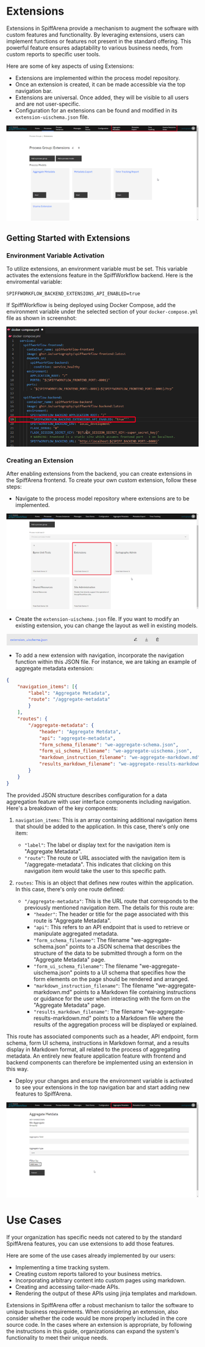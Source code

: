 # Extensions

Extensions in SpiffArena provide a mechanism to augment the software with custom features and functionality.
By leveraging extensions, users can implement functions or features not present in the standard offering.
This powerful feature ensures adaptability to various business needs, from custom reports to specific user tools.

Here are some of key aspects of using Extensions:
-   Extensions are implemented within the process model repository.
-   Once an extension is created, it can be made accessible via the top navigation bar.
-   Extensions are universal. Once added, they will be visible to all users and are not user-specific.
-   Configuration for an extensions can be found and modified in its `extension-uischema.json` file.

![Extensions](images/Extensions_dashboard.png)

## Getting Started with Extensions

### Environment Variable Activation

To utilize extensions, an environment variable must be set.
This variable activates the extensions feature in the SpiffWorkflow backend.
Here is the enviromental variable:

    SPIFFWORKFLOW_BACKEND_EXTENSIONS_API_ENABLED=true

If SpiffWorkflow is being deployed using Docker Compose, add the environment variable under the selected section of your `docker-compose.yml` file as shown in screenshot:

![Enviromental variable](images/Extensions2.png)

### Creating an Extension
After enabling extensions from the backend, you can create extensions in the SpiffArena frontend.
To create your own custom extension, follow these steps:

-   Navigate to the process model repository where extensions are to be implemented.

![Extension Process Group](images/Extension1.png)
    
-   Create the `extension-uischema.json` file. If you want to modify an existing extension, you can change the layout as well in existing models.

![Extension](images/Extension_UI_schema.png)
    
-   To add a new extension with navigation, incorporate the navigation function within this JSON file. For instance, we are taking an example of aggregate metadata extension:

``` json
{
    "navigation_items": [{
        "label": "Aggregate Metadata",
        "route": "/aggregate-metadata"
        }
    ],
    "routes": {
        "/aggregate-metadata": {
            "header": "Aggregate Metdata",
            "api": "aggregate-metadata",
            "form_schema_filename": "we-aggregate-schema.json",
            "form_ui_schema_filename": "we-aggregate-uischema.json",
            "markdown_instruction_filename": "we-aggregate-markdown.md",
            "results_markdown_filename": "we-aggregate-results-markdown.md"
        }
    }
}

```
The provided JSON structure describes configuration for a data aggregation feature with user interface components including navigation.
Here's a breakdown of the key components:

1. `navigation_items`: This is an array containing additional navigation items that should be added to the application. In this case, there's only one item:
   - `"label"`: The label or display text for the navigation item is "Aggregate Metadata".
   - `"route"`: The route or URL associated with the navigation item is "/aggregate-metadata". This indicates that clicking on this navigation item would take the user to this specific path.

2. `routes`: This is an object that defines new routes within the application. In this case, there's only one route defined:
   - `"/aggregate-metadata"`: This is the URL route that corresponds to the previously mentioned navigation item. The details for this route are:
     - `"header"`: The header or title for the page associated with this route is "Aggregate Metadata".
     - `"api"`: This refers to an API endpoint that is used to retrieve or manipulate aggregated metadata.
     - `"form_schema_filename"`: The filename "we-aggregate-schema.json" points to a JSON schema that describes the structure of the data to be submitted through a form on the "Aggregate Metadata" page.
     - `"form_ui_schema_filename"`: The filename "we-aggregate-uischema.json" points to a UI schema that specifies how the form elements on the page should be rendered and arranged.
     - `"markdown_instruction_filename"`: The filename "we-aggregate-markdown.md" points to a Markdown file containing instructions or guidance for the user when interacting with the form on the "Aggregate Metadata" page.
     - `"results_markdown_filename"`: The filename "we-aggregate-results-markdown.md" points to a Markdown file where the results of the aggregation process will be displayed or explained.

This route has associated components such as a header, API endpoint, form schema, form UI schema, instructions in Markdown format, and a results display in Markdown format, all related to the process of aggregating metadata.
An entirely new feature application feature with frontend and backend components can therefore be implemented using an extension in this way.

-   Deploy your changes and ensure the environment variable is activated to see your extensions in the top navigation bar and start adding new features to SpiffArena.

![Extension](images/Agregate_metadata.png)

# Use Cases

If your organization has specific needs not catered to by the standard SpiffArena features, you can use extensions to add those features.  

Here are some of the use cases already implemented by our users:
-   Implementing a time tracking system.
-   Creating custom reports tailored to your business metrics.
-   Incorporating arbitrary content into custom pages using markdown.
-   Creating and accessing tailor-made APIs.
-   Rendering the output of these APIs using jinja templates and markdown.

Extensions in SpiffArena offer a robust mechanism to tailor the software to unique business requirements.
When considering an extension, also consider whether the code would be more properly included in the core source code.
In the cases where an extension is appropriate, by following the instructions in this guide, organizations can expand the system's functionality to meet their unique needs.
